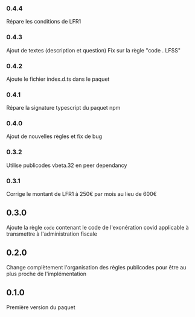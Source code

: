 ### 0.4.4

Répare les conditions de LFR1

### 0.4.3

Ajout de textes (description et question)
Fix sur la règle "code . LFSS"

### 0.4.2

Ajoute le fichier index.d.ts dans le paquet

### 0.4.1

Répare la signature typescript du paquet npm

### 0.4.0

Ajout de nouvelles règles et fix de bug

### 0.3.2

Utilise publicodes vbeta.32 en peer dependancy

### 0.3.1

Corrige le montant de LFR1 à 250€ par mois au lieu de 600€

## 0.3.0

Ajoute la règle `code` contenant le code de l'exonération covid applicable à transmettre à l'administration fiscale

## 0.2.0

Change complètement l'organisation des règles publicodes pour être au plus proche de l'implémentation

## 0.1.0

Première version du paquet
